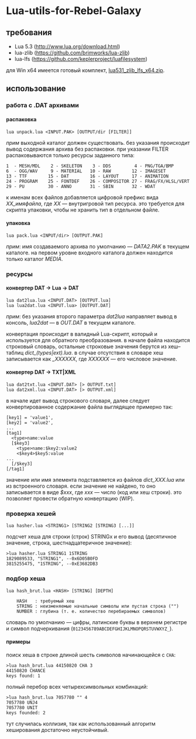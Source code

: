 # Lua-utils-for-Rebel-Galaxy

## требования
* Lua 5.3 (http://www.lua.org/download.html)
* lua-zlib (https://github.com/brimworks/lua-zlib)
* lua-lfs (https://github.com/keplerproject/luafilesystem)

для Win x64 имеется готовый комплект, [lua531_zlib_lfs_x64.zip](https://mega.nz/#!mxgGkYYY!SFJRF2feU_DdMu7L8dH-Syww-uUiO4_qbzDNLFstY8E).

## использование

### работа с .DAT архивами

#### распаковка
````
lua unpack.lua <INPUT.PAK> [OUTPUT/dir [FILTER]]
````
*прим* выходной каталог должен существовать. без указания происходит вывод содержания архива без распаковки. при указании FILTER распаковываются только ресурсы заданного типа:

````
1  - MESH/MDL    2 - SKELETON    3 - DDS         4 - PNG/TGA/BMP
6  - OGG/WAV     9 - MATERIAL   10 - RAW        12 - IMAGESET
13 - TTF        15 - DAT        16 - LAYOUT     17 - ANIMATION
24 - PROGRAM    25 - FONTDEF    26 - COMPOSITOR 27 - FRAG/FX/HLSL/VERT
29 - PU         30 - ANNO       31 - SBIN       32 - WDAT
````

к именам всех файлов добавляется цифровой префикс вида *XX_имяфайла*, где *XX* — внутригровой тип ресурса. это требуется для скрипта упаковки, чтобы не хранить тип в отдельном файле.

#### упаковка
````
lua pack.lua <INPUT/dir> [OUTPUT.PAK]
````
*прим*: имя создаваемого архива по умолчанию — *DATA2.PAK* в текущем каталоге. на первом уровне входного каталога должен находится только каталог *MEDIA*.

### ресурсы

#### конвертер DAT -> Lua -> DAT
````
lua dat2lua.lua <INPUT.DAT> [OUTPUT.lua]
lua lua2dat.lua <INPUT.lua> [OUTPUT.DAT]
````
*прим*: без указания второго параметра *dat2lua* направляет вывод в консоль, *lua2dat* — в *OUT.DAT* в текущем каталоге.

конвертация происходит в валидный Lua-скрипт, который и используется для обратного преобразования. в начале файла находится строковый словарь, остальные строковые значения берутся из хеш–таблиц *dict_(types|ext).lua*. в случае отсутствия в словаре хеш записывается как *_XXXXXX*, где *XXXXXX* — его числовое значение.

#### конвертер DAT -> TXT|XML
````
lua dat2txt.lua <INPUT.DAT> [> OUTPUT.txt]
lua dat2xml.lua <INPUT.DAT> [> OUTPUT.xml]
````

в начале идет вывод строкового словаря, далее следует конвертированное содержание файла выглядящее примерно так:
````
[key1] = 'value1',
[key2] = 'value2',
...
[tag1]
  <type>name:value
  [$key3]
    <type>name:$key2:value2
    <$key4>$key5:value
...
  [/$key3]
[/tag1]
````
значение или имя элемента подставляется из файлов *dict_XXX.lua* или из встроенного словаря. если значение не найдено, то оно записывается в виде *$xxx*, где *xxx* — число (код или хеш строки). это позволяет провести обратную конвертацию (WIP).

### проверка хешей
````
lua hasher.lua <STRING1> [STRING2 [STRING3 [...]]
````
подсчет хеша для строки (строк) STRINGx и его вывод (десятичное значение, строка, шестнадцатеричное значение):
````
>lua hasher.lua STRING1 1STRING
1829089533, "STRING1", --0x6D05B0FD
3815255475, "1STRING", --0xE3682DB3
````

### подбор хеша
````
lua hash_brut.lua <HASH> [STRING] [DEPTH]

    HASH   : требуемый хеш
    STRING : неизменяемые начальные символы или пустая строка ("")
    NUMBER : глубина (т. е. количество перебираемых символов)
````
словарь по умолчанию — цифры, латинские буквы в верхнем регистре и символ подчеркивания (````0123456789ABCDEFGHIJKLMNOPQRSTUVWXYZ_````).

#### примеры
поиск хеша в строке длиной шесть символов начинающейся с ````CHA````:
````
>lua hash_brut.lua 44150820 CHA 3
44150820 CHANCE
keys found: 1
````

полный перебор всех четырехсимвольных комбинаций:
````
>lua hash_brut.lua 7057780 "" 4
7057780 UNJ4
7057780 UNIT
keys founded: 2
````
тут случилась коллизия, так как использованный алгоритм хеширования достаточно неустойчивый.
